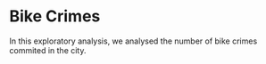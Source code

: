 # Bike Crimes
In this exploratory analysis, we analysed the number of bike crimes commited in the city.
